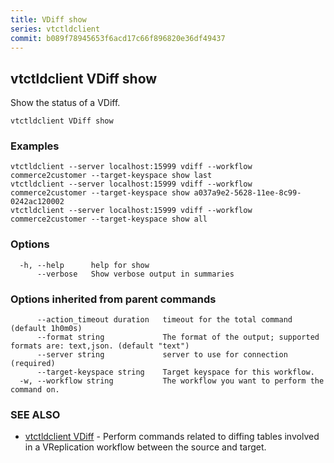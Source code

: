 ```yaml
---
title: VDiff show
series: vtctldclient
commit: b089f78945653f6acd17c66f896820e36df49437
---
```

## vtctldclient VDiff show

Show the status of a VDiff.

```
vtctldclient VDiff show
```

### Examples

```
vtctldclient --server localhost:15999 vdiff --workflow commerce2customer --target-keyspace show last
vtctldclient --server localhost:15999 vdiff --workflow commerce2customer --target-keyspace show a037a9e2-5628-11ee-8c99-0242ac120002
vtctldclient --server localhost:15999 vdiff --workflow commerce2customer --target-keyspace show all
```

### Options

```
  -h, --help      help for show
      --verbose   Show verbose output in summaries
```

### Options inherited from parent commands

```
      --action_timeout duration   timeout for the total command (default 1h0m0s)
      --format string             The format of the output; supported formats are: text,json. (default "text")
      --server string             server to use for connection (required)
      --target-keyspace string    Target keyspace for this workflow.
  -w, --workflow string           The workflow you want to perform the command on.
```

### SEE ALSO

* [vtctldclient VDiff](../)	 - Perform commands related to diffing tables involved in a VReplication workflow between the source and target.

